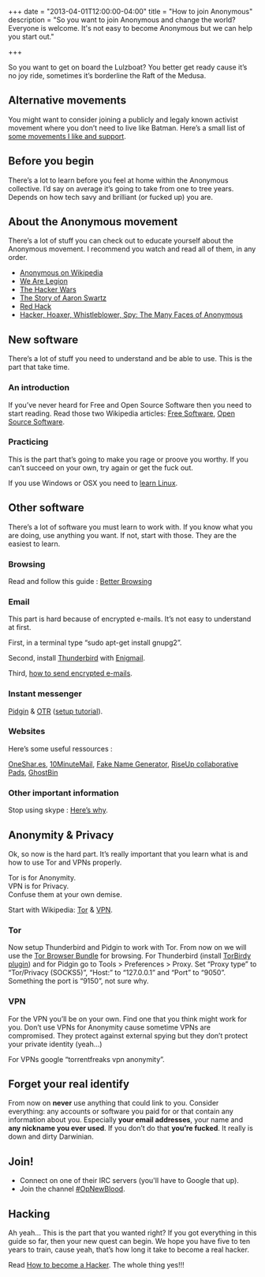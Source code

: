 +++
date = "2013-04-01T12:00:00-04:00"
title = "How to join Anonymous"
description = "So you want to join Anonymous and change the world? Everyone is welcome. It's not easy to become Anonymous but we can help you start out."

+++

So you want to get on board the Lulzboat? You better get ready cause it’s no joy ride, sometimes it’s borderline the Raft of the Medusa.

## Alternative movements

You might want to consider joining a publicly and legaly known activist movement where you don’t need to live like Batman. Here’s a small list of [some movements I like and support](https://twitter.com/SageHack/lists/activist-collectives/members).

## Before you begin

There’s a lot to learn before you feel at home within the Anonymous collective. I’d say on average it’s going to take from one to tree years. Depends on how tech savy and brilliant (or fucked up) you are.

## About the Anonymous movement

There’s a lot of stuff you can check out to educate yourself about the Anonymous movement. I recommend you watch and read all of them, in any order.

* [Anonymous on Wikipedia](https://en.wikipedia.org/wiki/Anonymous_group)
* [We Are Legion](http://wearelegionthedocumentary.com/)
* [The Hacker Wars](https://www.youtube.com/watch?v=ku9edEKvGuY)
* [The Story of Aaron Swartz](https://www.youtube.com/watch?v=gpvcc9C8SbM)
* [Red Hack](https://www.youtube.com/watch?v=nf-24WuN--Y)
* [Hacker, Hoaxer, Whistleblower, Spy: The Many Faces of Anonymous](http://www.theguardian.com/books/2014/nov/19/hacker-hoaxer-whistleblower-spy-many-faces-anonymous-gabriella-coleman-review)

## New software

There’s a lot of stuff you need to understand and be able to use. This is the part that take time.

### An introduction

If you’ve never heard for Free and Open Source Software then you need to start reading. Read those two Wikipedia articles: [Free Software](https://en.wikipedia.org/wiki/Free_software), [Open Source Software](https://en.wikipedia.org/wiki/Open-source_software).

### Practicing

This is the part that’s going to make you rage or proove you worthy. If you can’t succeed on your own, try again or get the fuck out.

If you use Windows or OSX you need to [learn Linux](/learn-linux/).

## Other software

There’s a lot of software you must learn to work with. If you know what you are doing, use anything you want. If not, start with those. They are the easiest to learn.

### Browsing

Read and follow this guide : [Better Browsing](https://help.riseup.net/en/better-web-browsing)

### Email

This part is hard because of encrypted e-mails. It’s not easy to understand at first.

First, in a terminal type “sudo apt-get install gnupg2”.

Second, install [Thunderbird](https://www.mozilla.org/en-US/thunderbird/) with [Enigmail](https://www.enigmail.net/index.php).

Third, [how to send encrypted e-mails](http://thehackernews.com/2014/01/PGP-encryption-Thunderbird-Enigmail_12.html).

### Instant messenger

[Pidgin](https://pidgin.im/) & [OTR](https://otr.cypherpunks.ca/) ([setup tutorial](https://www.cyberguerrilla.org/blog/?p=17932)).

### Websites

Here’s some useful ressources :

[OneShar.es](https://oneshar.es/), [10MinuteMail](http://10minutemail.com/), [Fake Name Generator](http://www.fakenamegenerator.com/), [RiseUp collaborative Pads](https://pad.riseup.net/), [GhostBin](https://pad.riseup.net/)

### Other important information

Stop using skype : [Here’s why](https://we.riseup.net/riseuphelp+en/skype).

## Anonymity & Privacy

Ok, so now is the hard part. It’s really important that you learn what is and how to use Tor and VPNs properly.

Tor is for Anonymity.  
VPN is for Privacy.  
Confuse them at your own demise.

Start with Wikipedia: [Tor](https://en.wikipedia.org/wiki/Tor_anonymity_network) & [VPN](https://en.wikipedia.org/wiki/Virtual_private_network).

### Tor

Now setup Thunderbird and Pidgin to work with Tor. From now on we will use the [Tor Browser Bundle](https://www.torproject.org/projects/torbrowser.html.en) for browsing. For Thunderbird (install [TorBirdy plugin](https://addons.mozilla.org/en-US/thunderbird/addon/torbirdy/)) and for Pidgin go to Tools > Preferences > Proxy. Set “Proxy type” to “Tor/Privacy (SOCKS5)”, “Host:” to “127.0.0.1” and “Port” to “9050”. Something the port is “9150”, not sure why.

### VPN

For the VPN you’ll be on your own. Find one that you think might work for you. Don’t use VPNs for Anonymity cause sometime VPNs are compromised. They protect against external spying but they don’t protect your private identity (yeah…)

For VPNs google “torrentfreaks vpn anonymity”.

## Forget your real identify

From now on **never** use anything that could link to you. Consider everything: any accounts or software you paid for or that contain any information about you. Especially **your email addresses**, your name and **any nickname you ever used**. If you don’t do that **you’re fucked**. It really is down and dirty Darwinian.

## Join!

* Connect on one of their IRC servers (you'll have to Google that up).
* Join the channel [#OpNewBlood](https://twitter.com/search?q=%23OpNewBlood).

## Hacking

Ah yeah… This is the part that you wanted right? If you got everything in this guide so far, then your new quest can begin. We hope you have five to ten years to train, cause yeah, that’s how long it take to become a real hacker.

Read [How to become a Hacker](/become-a-hacker/). The whole thing yes!!!
